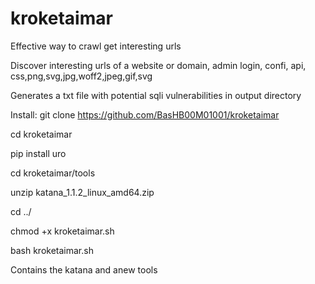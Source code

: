 # kroketaimar

Effective way to crawl get interesting urls

Discover interesting urls of a website or domain, admin login, confi, api, css,png,svg,jpg,woff2,jpeg,gif,svg

Generates a txt file with potential sqli vulnerabilities in output directory

Install:
git clone https://github.com/BasHB00M01001/kroketaimar

cd kroketaimar

pip install uro

cd kroketaimar/tools

unzip katana_1.1.2_linux_amd64.zip

cd ../

chmod +x kroketaimar.sh

bash kroketaimar.sh

Contains the katana and anew tools
